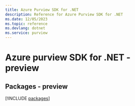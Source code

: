 ```yaml
---
title: Azure Purview SDK for .NET
description: Reference for Azure Purview SDK for .NET
ms.date: 12/05/2023
ms.topic: reference
ms.devlang: dotnet
ms.service: purview
---
```

# Azure purview SDK for .NET - preview
## Packages - preview
[!INCLUDE [packages](purview-index.md)]